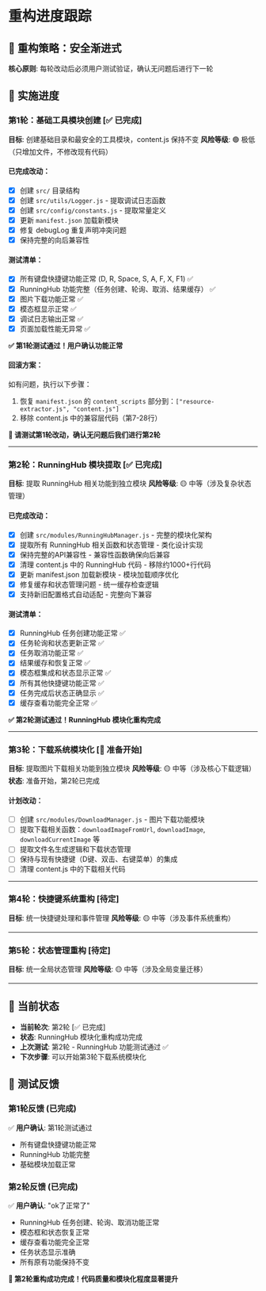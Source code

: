 # 重构进度跟踪

## 🎯 重构策略：安全渐进式

**核心原则**: 每轮改动后必须用户测试验证，确认无问题后进行下一轮

## 📅 实施进度

### 第1轮：基础工具模块创建 [✅ 已完成]
**目标**: 创建基础目录和最安全的工具模块，content.js 保持不变
**风险等级**: 🟢 极低（只增加文件，不修改现有代码）

#### 已完成改动：
- [x] 创建 `src/` 目录结构
- [x] 创建 `src/utils/Logger.js` - 提取调试日志函数
- [x] 创建 `src/config/constants.js` - 提取常量定义
- [x] 更新 `manifest.json` 加载新模块
- [x] 修复 debugLog 重复声明冲突问题
- [x] 保持完整的向后兼容性

#### 测试清单：
- [x] 所有键盘快捷键功能正常 (D, R, Space, S, A, F, X, F1) ✅
- [x] RunningHub 功能完整（任务创建、轮询、取消、结果缓存） ✅
- [x] 图片下载功能正常 ✅
- [x] 模态框显示正常 ✅
- [x] 调试日志输出正常 ✅
- [x] 页面加载性能无异常 ✅

**✅ 第1轮测试通过！用户确认功能正常**

#### 回滚方案：
如有问题，执行以下步骤：
1. 恢复 `manifest.json` 的 `content_scripts` 部分到：`["resource-extractor.js", "content.js"]`
2. 移除 content.js 中的兼容层代码（第7-28行）

**📢 请测试第1轮改动，确认无问题后我们进行第2轮**

---

### 第2轮：RunningHub 模块提取 [✅ 已完成]
**目标**: 提取 RunningHub 相关功能到独立模块
**风险等级**: 🟡 中等（涉及复杂状态管理）

#### 已完成改动：
- [x] 创建 `src/modules/RunningHubManager.js` - 完整的模块化架构
- [x] 提取所有 RunningHub 相关函数和状态管理 - 类化设计实现
- [x] 保持完整的API兼容性 - 兼容性函数确保向后兼容
- [x] 清理 content.js 中的 RunningHub 代码 - 移除约1000+行代码
- [x] 更新 manifest.json 加载新模块 - 模块加载顺序优化
- [x] 修复缓存和状态管理问题 - 统一缓存检查逻辑
- [x] 支持新旧配置格式自动适配 - 完整向下兼容

#### 测试清单：
- [x] RunningHub 任务创建功能正常 ✅
- [x] 任务轮询和状态更新正常 ✅
- [x] 任务取消功能正常 ✅
- [x] 结果缓存和恢复正常 ✅
- [x] 模态框集成和状态显示正常 ✅
- [x] 所有其他快捷键功能正常 ✅
- [x] 任务完成后状态正确显示 ✅
- [x] 缓存查看功能完全正常 ✅

**✅ 第2轮测试通过！RunningHub 模块化重构完成**

---

### 第3轮：下载系统模块化 [🚀 准备开始]
**目标**: 提取图片下载相关功能到独立模块
**风险等级**: 🟡 中等（涉及核心下载逻辑）
**状态**: 准备开始，第2轮已完成

#### 计划改动：
- [ ] 创建 `src/modules/DownloadManager.js` - 图片下载功能模块
- [ ] 提取下载相关函数：`downloadImageFromUrl`, `downloadImage`, `downloadCurrentImage` 等
- [ ] 提取文件名生成逻辑和下载状态管理
- [ ] 保持与现有快捷键（D键、双击、右键菜单）的集成
- [ ] 清理 content.js 中的下载相关代码

---

### 第4轮：快捷键系统重构 [待定]
**目标**: 统一快捷键处理和事件管理
**风险等级**: 🟡 中等（涉及事件系统重构）

---

### 第5轮：状态管理重构 [待定]
**目标**: 统一全局状态管理
**风险等级**: 🟡 中等（涉及全局变量迁移）

---

## 🔄 当前状态
- **当前轮次**: 第2轮 [✅ 已完成]
- **状态**: RunningHub 模块化重构成功完成
- **上次测试**: 第2轮 - RunningHub 功能测试通过 ✅
- **下次步骤**: 可以开始第3轮下载系统模块化

## 📝 测试反馈

### 第1轮反馈 (已完成)
✅ **用户确认**: 第1轮测试通过
- 所有键盘快捷键功能正常
- RunningHub 功能完整
- 基础模块加载正常

### 第2轮反馈 (已完成)
✅ **用户确认**: "ok了正常了"
- RunningHub 任务创建、轮询、取消功能正常
- 模态框和状态恢复正常
- 缓存查看功能完全正常
- 任务状态显示准确
- 所有原有功能保持不变

**🎉 第2轮重构成功完成！代码质量和模块化程度显著提升**
